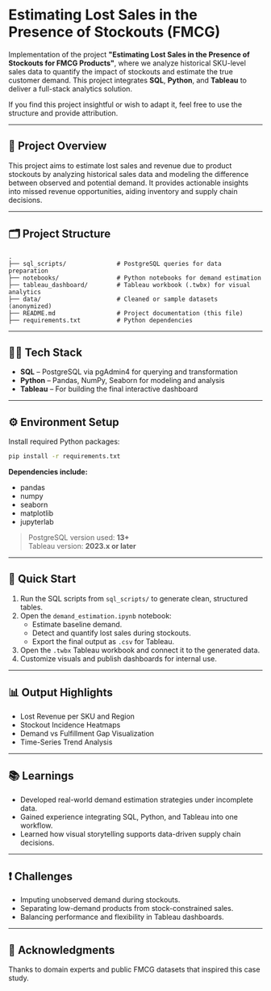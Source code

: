 # Estimating Lost Sales in the Presence of Stockouts (FMCG)

Implementation of the project **"Estimating Lost Sales in the Presence of Stockouts for FMCG Products"**, where we analyze historical SKU-level sales data to quantify the impact of stockouts and estimate the true customer demand. This project integrates **SQL**, **Python**, and **Tableau** to deliver a full-stack analytics solution.

If you find this project insightful or wish to adapt it, feel free to use the structure and provide attribution.

---

## 📌 Project Overview

This project aims to estimate lost sales and revenue due to product stockouts by analyzing historical sales data and modeling the difference between observed and potential demand. It provides actionable insights into missed revenue opportunities, aiding inventory and supply chain decisions.

---

## 🗂️ Project Structure

```
.
├── sql_scripts/              # PostgreSQL queries for data preparation
├── notebooks/                # Python notebooks for demand estimation
├── tableau_dashboard/        # Tableau workbook (.twbx) for visual analytics
├── data/                     # Cleaned or sample datasets (anonymized)
├── README.md                 # Project documentation (this file)
├── requirements.txt          # Python dependencies
```

---

## 🧑‍💻 Tech Stack

- **SQL** – PostgreSQL via pgAdmin4 for querying and transformation  
- **Python** – Pandas, NumPy, Seaborn for modeling and analysis  
- **Tableau** – For building the final interactive dashboard  

---

## ⚙️ Environment Setup

Install required Python packages:

```bash
pip install -r requirements.txt
```

**Dependencies include:**

- pandas  
- numpy  
- seaborn  
- matplotlib  
- jupyterlab  

> PostgreSQL version used: **13+**  
> Tableau version: **2023.x or later**

---

## 🚀 Quick Start

1. Run the SQL scripts from `sql_scripts/` to generate clean, structured tables.
2. Open the `demand_estimation.ipynb` notebook:
   - Estimate baseline demand.
   - Detect and quantify lost sales during stockouts.
   - Export the final output as `.csv` for Tableau.
3. Open the `.twbx` Tableau workbook and connect it to the generated data.
4. Customize visuals and publish dashboards for internal use.

---

## 📊 Output Highlights

- Lost Revenue per SKU and Region  
- Stockout Incidence Heatmaps  
- Demand vs Fulfillment Gap Visualization  
- Time-Series Trend Analysis  

---

## 📚 Learnings

- Developed real-world demand estimation strategies under incomplete data.  
- Gained experience integrating SQL, Python, and Tableau into one workflow.  
- Learned how visual storytelling supports data-driven supply chain decisions.  

---

## ❗ Challenges

- Imputing unobserved demand during stockouts.  
- Separating low-demand products from stock-constrained sales.  
- Balancing performance and flexibility in Tableau dashboards.  

---

## 🙌 Acknowledgments

Thanks to domain experts and public FMCG datasets that inspired this case study.
